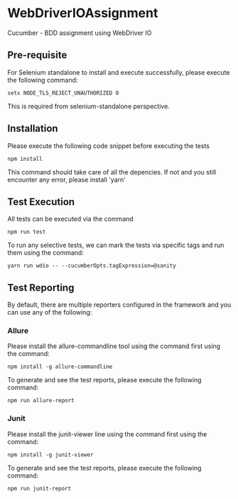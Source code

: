 # WebDriverIOAssignment
Cucumber - BDD assignment using WebDriver IO

## Pre-requisite
For Selenium standalone to install and execute successfully, please execute the following command:
```
setx NODE_TLS_REJECT_UNAUTHORIZED 0
```
This is required from selenium-standalone perspective.

## Installation
Please execute the following code snippet before executing the tests
```
npm install
```
This command should take care of all the depencies. 
If not and you still encounter any error, please install 'yarn'

## Test Execution
All tests can be executed via the command
```
npm run test
```
To run any selective tests, we can mark the tests via specific tags and run them using the command:
```
yarn run wdio -- --cucumberOpts.tagExpression=@sanity
```

## Test Reporting
By default, there are multiple reporters configured in the framework and you can use any of the following:

### Allure
Please install the allure-commandline tool using the command first using the command:
```
npm install -g allure-commandline
```

To generate and see the test reports, please execute the following command:
```
npm run allure-report
```

### Junit
Please install the junit-viewer line using the command first using the command:
```
npm install -g junit-viewer
```

To generate and see the test reports, please execute the following command:
```
npm run junit-report